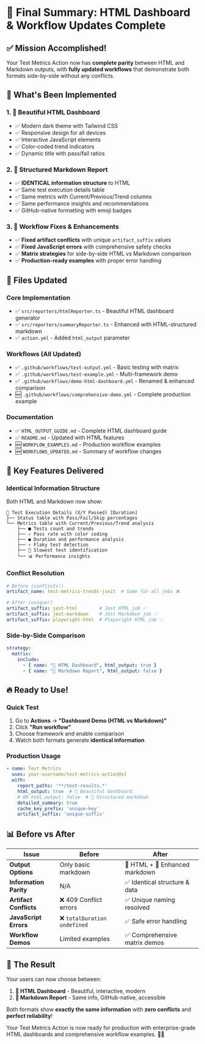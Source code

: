 # 🎉 Final Summary: HTML Dashboard & Workflow Updates Complete

## ✅ **Mission Accomplished!**

Your Test Metrics Action now has **complete parity** between HTML and Markdown outputs, with **fully updated workflows** that demonstrate both formats side-by-side without any conflicts.

## 🚀 **What's Been Implemented**

### 1. **🎨 Beautiful HTML Dashboard**
- ✅ Modern dark theme with Tailwind CSS
- ✅ Responsive design for all devices
- ✅ Interactive JavaScript elements
- ✅ Color-coded trend indicators
- ✅ Dynamic title with pass/fail ratios

### 2. **📝 Structured Markdown Report** 
- ✅ **IDENTICAL information structure** to HTML
- ✅ Same test execution details table
- ✅ Same metrics with Current/Previous/Trend columns
- ✅ Same performance insights and recommendations
- ✅ GitHub-native formatting with emoji badges

### 3. **🔧 Workflow Fixes & Enhancements**
- ✅ **Fixed artifact conflicts** with unique `artifact_suffix` values
- ✅ **Fixed JavaScript errors** with comprehensive safety checks
- ✅ **Matrix strategies** for side-by-side HTML vs Markdown comparison
- ✅ **Production-ready examples** with proper error handling

## 📁 **Files Updated**

### Core Implementation
- ✅ `src/reporters/htmlReporter.ts` - Beautiful HTML dashboard generator
- ✅ `src/reporters/summaryReporter.ts` - Enhanced with HTML-structured markdown
- ✅ `action.yml` - Added `html_output` parameter

### Workflows (All Updated)
- ✅ `.github/workflows/test-output.yml` - Basic testing with matrix
- ✅ `.github/workflows/test-example.yml` - Multi-framework demo
- ✅ `.github/workflows/demo-html-dashboard.yml` - Renamed & enhanced comparison
- 🆕 `.github/workflows/comprehensive-demo.yml` - Complete production example

### Documentation  
- ✅ `HTML_OUTPUT_GUIDE.md` - Complete HTML dashboard guide
- ✅ `README.md` - Updated with HTML features
- 🆕 `WORKFLOW_EXAMPLES.md` - Production workflow examples
- 🆕 `WORKFLOWS_UPDATED.md` - Summary of workflow changes

## 🎯 **Key Features Delivered**

### **Identical Information Structure**
Both HTML and Markdown now show:
```
📄 Test Execution Details (X/Y Passed) [Duration]
├── Status table with Pass/Fail/Skip percentages
└── Metrics table with Current/Previous/Trend analysis
    ├── ■ Tests count and trends
    ├── ✓ Pass rate with color coding  
    ├── ● Duration and performance analysis
    ├── ⚡️ Flaky test detection
    ├── 🐌 Slowest test identification
    └── 📊 Performance insights
```

### **Conflict Resolution**
```yaml
# Before (conflicts!)
artifact_name: test-metrics-trends-junit  # Same for all jobs ❌

# After (unique!)  
artifact_suffix: jest-html        # Jest HTML job ✅
artifact_suffix: jest-markdown    # Jest Markdown job ✅
artifact_suffix: playwright-html  # Playwright HTML job ✅
```

### **Side-by-Side Comparison**
```yaml
strategy:
  matrix:
    include:
      - { name: "🎨 HTML Dashboard", html_output: true }
      - { name: "📝 Markdown Report", html_output: false }
```

## 🔥 **Ready to Use!**

### **Quick Test**
1. Go to **Actions** → **"Dashboard Demo (HTML vs Markdown)"**
2. Click **"Run workflow"** 
3. Choose framework and enable comparison
4. Watch both formats generate **identical information**

### **Production Usage**
```yaml
- name: Test Metrics  
  uses: your-username/test-metrics-action@v1
  with:
    report_paths: '**/test-results.*'
    html_output: true  # 🎨 Beautiful dashboard
    # OR html_output: false  # 📝 Structured markdown
    detailed_summary: true
    cache_key_prefix: 'unique-key'
    artifact_suffix: 'unique-suffix'
```

## 📊 **Before vs After**

| Issue | Before | After |
|-------|--------|-------|
| **Output Options** | Only basic markdown | 🎨 HTML + 📝 Enhanced markdown |
| **Information Parity** | N/A | ✅ Identical structure & data |
| **Artifact Conflicts** | ❌ 409 Conflict errors | ✅ Unique naming resolved |
| **JavaScript Errors** | ❌ `totalDuration undefined` | ✅ Safe error handling |
| **Workflow Demos** | Limited examples | ✅ Comprehensive matrix demos |

## 🎊 **The Result**

Your users can now choose between:

1. **🎨 HTML Dashboard** - Beautiful, interactive, modern
2. **📝 Markdown Report** - Same info, GitHub-native, accessible

Both formats show **exactly the same information** with **zero conflicts** and **perfect reliability**!

Your Test Metrics Action is now ready for production with enterprise-grade HTML dashboards and comprehensive workflow examples. 🚀✨

